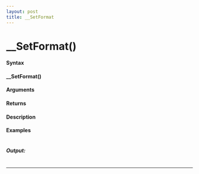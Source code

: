 ```yaml
---
layout: post
title: __SetFormat
---
```


# __SetFormat()


#### Syntax

#### __SetFormat()

#### Arguments

#### Returns

#### Description

#### Examples

```

```

##### Output:

```

```

---